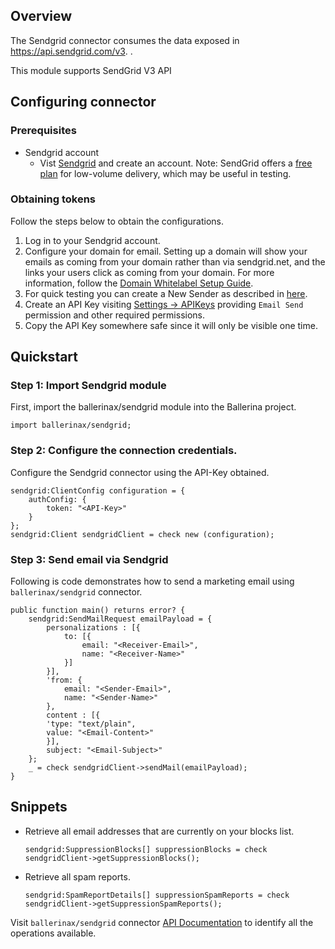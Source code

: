## Overview

The Sendgrid connector consumes the data exposed in https://api.sendgrid.com/v3. .

This module supports SendGrid V3 API

## Configuring connector

### Prerequisites
* Sendgrid account 
    - Vist [Sendgrid](https://sendgrid.com/) and create an account. Note: SendGrid offers a [free plan](https://sendgrid.com/free/) for low-volume delivery, which may be useful in testing.

### Obtaining tokens

Follow the steps below to obtain the configurations.

1. Log in to your Sendgrid account. 
2. Configure your domain for email. Setting up a domain will show your emails as coming from your domain rather than via sendgrid.net, and the links your users click as coming from your domain. For more information, follow the [Domain Whitelabel Setup Guide](https://docs.sendgrid.com/ui/account-and-settings/how-to-set-up-domain-authentication).
3. For quick testing you can create a New Sender as described in [here](https://docs.sendgrid.com/ui/sending-email/senders). 
4. Create an API Key visiting [Settings -> APIKeys](https://app.sendgrid.com/settings/api_keys) providing `Email Send` permission and other required permissions.
5. Copy the API Key somewhere safe since it will only be visible one time.

## Quickstart

### Step 1: Import Sendgrid module
First, import the ballerinax/sendgrid module into the Ballerina project.

```ballerina
import ballerinax/sendgrid;
```

### Step 2: Configure the connection credentials.
Configure the Sendgrid connector using the API-Key obtained. 

```ballerina
sendgrid:ClientConfig configuration = {
    authConfig: {
        token: "<API-Key>"
    }
};
sendgrid:Client sendgridClient = check new (configuration);
```

### Step 3: Send email via Sendgrid
Following is code demonstrates how to send a marketing email using `ballerinax/sendgrid` connector. 

```ballerina
public function main() returns error? {
    sendgrid:SendMailRequest emailPayload = {
        personalizations : [{
            to: [{
                email: "<Receiver-Email>",
                name: "<Receiver-Name>"
            }]
        }],
        'from: {
            email: "<Sender-Email>",
            name: "<Sender-Name>"
        },
        content : [{
        'type: "text/plain",
        value: "<Email-Content>"
        }],
        subject: "<Email-Subject>"
    };
    _ = check sendgridClient->sendMail(emailPayload);
}
```

## Snippets

*  Retrieve all email addresses that are currently on your blocks list.

    ```ballerina
    sendgrid:SuppressionBlocks[] suppressionBlocks = check sendgridClient->getSuppressionBlocks();
    ```
*  Retrieve all spam reports.

    ```ballerina
    sendgrid:SpamReportDetails[] suppressionSpamReports = check sendgridClient->getSuppressionSpamReports();
    ```
Visit `ballerinax/sendgrid` connector [API Documentation](https://docs.central.ballerina.io/ballerinax/sendgrid/latest) to identify all the operations available. 
